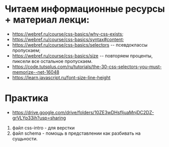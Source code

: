﻿# Читаем информационные ресурсы + материал лекци:
 * https://webref.ru/course/css-basics/why-css-exists;
 * https://webref.ru/course/css-basics/syntax#content;
 * https://webref.ru/course/css-basics/selectors -- псевдоклассы пропускаем;
 * https://webref.ru/course/css-basics/size -- повторяем проценты, пиксели все остальное пропускаем.
 * https://code.tutsplus.com/ru/tutorials/the-30-css-selectors-you-must-memorize--net-16048
 * https://learn.javascript.ru/font-size-line-height

 # Практика
* https://drive.google.com/drive/folders/10ZE3wDHsfIjuaMnjDC2DZ-grVLYp33ih?usp=sharing
 1. файл css-intro - для верстки
 2. файл schema - помощь в представлении как разбивать на сущьности.

